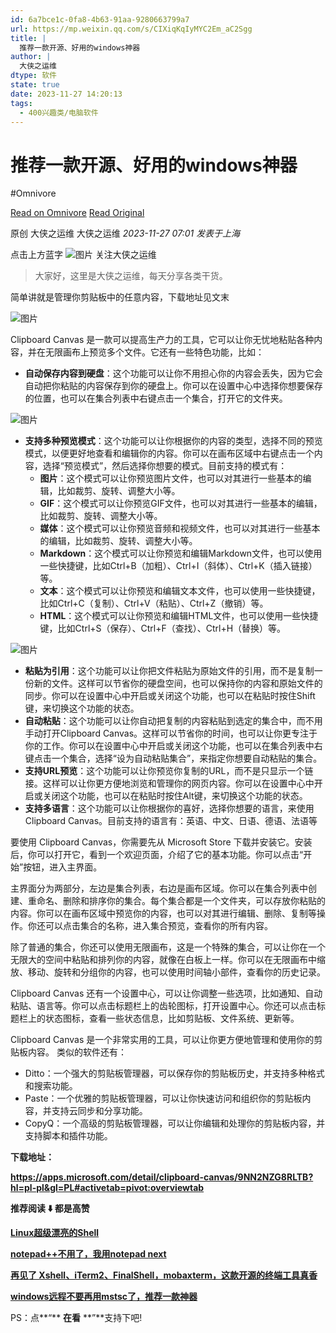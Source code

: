 ```yaml
---
id: 6a7bce1c-0fa8-4b63-91aa-9280663799a7
url: https://mp.weixin.qq.com/s/CIXiqKqIyMYC2Em_aC2Sgg
title: |
  推荐一款开源、好用的windows神器
author: |
  大侠之运维
dtype: 软件
state: true
date: 2023-11-27 14:20:13
tags:
  - 400兴趣类/电脑软件
---
```



# 推荐一款开源、好用的windows神器
#Omnivore

[Read on Omnivore](https://omnivore.app/me/https-mp-weixin-qq-com-s-ci-xiq-kq-iy-myc-2-em-a-c-2-sgg-18c0f6f6697)
[Read Original](https://mp.weixin.qq.com/s/CIXiqKqIyMYC2Em_aC2Sgg)

原创  大侠之运维  大侠之运维 _2023-11-27 07:01_ _发表于上海_ 

点击上方蓝字 ![图片](https://proxy-prod.omnivore-image-cache.app/0x0,suivYjWkpAtbfIgUr1A4GoSoUTTp0NfR1ZsvyThOnh5o/https://mmbiz.qpic.cn/mmbiz_png/ujHTnqg0Diagqxy6MBnJrrwxkeIor2CKubCOQffleMSb8JxUWnlicWICfUEwib4ia8tXicbbuK0z4R2yRzicL1PmKdHw/640?wx_fmt=png) 关注大侠之运维

> 大家好，这里是大侠之运维，每天分享各类干货。

简单讲就是管理你剪贴板中的任意内容，下载地址见文末  

![图片](https://proxy-prod.omnivore-image-cache.app/0x0,sQx0UZYHIMUpD71_9sS713inaxEpGB-rF7prVwU2n5c4/https://mmbiz.qpic.cn/sz_mmbiz_png/ujHTnqg0DiahcUX3UuSeb0r5qDcMicaXmHQAxQeU7LCHx6E6VmtXLYaibia58AcxqQXc44iaRwcUw6hCKyJ4iay0JEjQ/640?wx_fmt=png&from=appmsg)

Clipboard Canvas 是一款可以提高生产力的工具，它可以让你无忧地粘贴各种内容，并在无限画布上预览多个文件。它还有一些特色功能，比如：

* **自动保存内容到硬盘**：这个功能可以让你不用担心你的内容会丢失，因为它会自动把你粘贴的内容保存到你的硬盘上。你可以在设置中心中选择你想要保存的位置，也可以在集合列表中右键点击一个集合，打开它的文件夹。

![图片](https://proxy-prod.omnivore-image-cache.app/0x0,suURrE95Am4M-rGrjfMsLqd_Sj1XVLAL6bCmRwnJaZ60/https://mmbiz.qpic.cn/sz_mmbiz_png/ujHTnqg0DiahcUX3UuSeb0r5qDcMicaXmHN2ub6egSWhqBhl9Hl1hkYbc2bk9CIic0qwGo9ia6BOrNEbgQfreFzSRQ/640?wx_fmt=png&from=appmsg)

* **支持多种预览模式**：这个功能可以让你根据你的内容的类型，选择不同的预览模式，以便更好地查看和编辑你的内容。你可以在画布区域中右键点击一个内容，选择“预览模式”，然后选择你想要的模式。目前支持的模式有：
   * **图片**：这个模式可以让你预览图片文件，也可以对其进行一些基本的编辑，比如裁剪、旋转、调整大小等。
   * **GIF**：这个模式可以让你预览GIF文件，也可以对其进行一些基本的编辑，比如裁剪、旋转、调整大小等。
   * **媒体**：这个模式可以让你预览音频和视频文件，也可以对其进行一些基本的编辑，比如裁剪、旋转、调整大小等。
   * **Markdown**：这个模式可以让你预览和编辑Markdown文件，也可以使用一些快捷键，比如Ctrl+B（加粗）、Ctrl+I（斜体）、Ctrl+K（插入链接）等。
   * **文本**：这个模式可以让你预览和编辑文本文件，也可以使用一些快捷键，比如Ctrl+C（复制）、Ctrl+V（粘贴）、Ctrl+Z（撤销）等。
   * **HTML**：这个模式可以让你预览和编辑HTML文件，也可以使用一些快捷键，比如Ctrl+S（保存）、Ctrl+F（查找）、Ctrl+H（替换）等。

![图片](https://proxy-prod.omnivore-image-cache.app/0x0,sm93b42y7KwxJ_BTVZtx4E5xWT0o0PtEysJ1KDinWd0g/https://mmbiz.qpic.cn/sz_mmbiz_png/ujHTnqg0DiahcUX3UuSeb0r5qDcMicaXmHsSVTCg3G8TJsJWXhKRdKyqKicB2YROSZTsltU5BVhQ7260mncgkqjxQ/640?wx_fmt=png&from=appmsg)

* **粘贴为引用**：这个功能可以让你把文件粘贴为原始文件的引用，而不是复制一份新的文件。这样可以节省你的硬盘空间，也可以保持你的内容和原始文件的同步。你可以在设置中心中开启或关闭这个功能，也可以在粘贴时按住Shift键，来切换这个功能的状态。
* **自动粘贴**：这个功能可以让你自动把复制的内容粘贴到选定的集合中，而不用手动打开Clipboard Canvas。这样可以节省你的时间，也可以让你更专注于你的工作。你可以在设置中心中开启或关闭这个功能，也可以在集合列表中右键点击一个集合，选择“设为自动粘贴集合”，来指定你想要自动粘贴的集合。
* **支持URL预览**：这个功能可以让你预览你复制的URL，而不是只显示一个链接。这样可以让你更方便地浏览和管理你的网页内容。你可以在设置中心中开启或关闭这个功能，也可以在粘贴时按住Alt键，来切换这个功能的状态。
* **支持多语言**：这个功能可以让你根据你的喜好，选择你想要的语言，来使用Clipboard Canvas。目前支持的语言有：英语、中文、日语、德语、法语等

要使用 Clipboard Canvas，你需要先从 Microsoft Store 下载并安装它。安装后，你可以打开它，看到一个欢迎页面，介绍了它的基本功能。你可以点击“开始”按钮，进入主界面。

主界面分为两部分，左边是集合列表，右边是画布区域。你可以在集合列表中创建、重命名、删除和排序你的集合。每个集合都是一个文件夹，可以存放你粘贴的内容。你可以在画布区域中预览你的内容，也可以对其进行编辑、删除、复制等操作。你还可以点击集合的名称，进入集合预览，查看你的所有内容。

除了普通的集合，你还可以使用无限画布，这是一个特殊的集合，可以让你在一个无限大的空间中粘贴和排列你的内容，就像在白板上一样。你可以在无限画布中缩放、移动、旋转和分组你的内容，也可以使用时间轴小部件，查看你的历史记录。

Clipboard Canvas 还有一个设置中心，可以让你调整一些选项，比如通知、自动粘贴、语言等。你可以点击标题栏上的齿轮图标，打开设置中心。你还可以点击标题栏上的状态图标，查看一些状态信息，比如剪贴板、文件系统、更新等。

Clipboard Canvas 是一个非常实用的工具，可以让你更方便地管理和使用你的剪贴板内容。 类似的软件还有：

* Ditto：一个强大的剪贴板管理器，可以保存你的剪贴板历史，并支持多种格式和搜索功能。
* Paste：一个优雅的剪贴板管理器，可以让你快速访问和组织你的剪贴板内容，并支持云同步和分享功能。
* CopyQ：一个高级的剪贴板管理器，可以让你编辑和处理你的剪贴板内容，并支持脚本和插件功能。

**下载地址：**

**https://apps.microsoft.com/detail/clipboard-canvas/9NN2NZG8RLTB?hl=pl-pl&gl=PL#activetab=pivot:overviewtab**

**推荐阅读 ⬇️ 都是高赞** 

**[Linux超级漂亮的Shell](http://mp.weixin.qq.com/s?%5F%5Fbiz=MzU4MjY3Mzc3OQ==&mid=2247485614&idx=1&sn=93411899429a548ecd9f378f00722db7&chksm=fdb5fcb2cac275a4318bd730f017b59c3afedf2964ebae026b2a8d4ffed81cf6bbf4292bbfbf&scene=21#wechat%5Fredirect)** 

**[notepad++不用了，我用notepad next](http://mp.weixin.qq.com/s?%5F%5Fbiz=MzU4MjY3Mzc3OQ==&mid=2247485647&idx=1&sn=9f1fffd1f406fbfebd3be499114c8943&chksm=fdb5fcd3cac275c5fc560d752a16d09d68cb9c479a7dd863e366ab180c3f3c5ca224e2a8fbd8&scene=21#wechat%5Fredirect)**

[**再见了 Xshell、iTerm2、FinalShell，mobaxterm，这款开源的终端工具真香**](http://mp.weixin.qq.com/s?%5F%5Fbiz=MzU4MjY3Mzc3OQ==&mid=2247485708&idx=1&sn=ccbf3d0ce863cf65d0a1d309bf8370d5&chksm=fdb5fd10cac274068327f2a841aed675bdc0131dcc02a5e1d2acf2f3e7e922618375098d3674&scene=21#wechat%5Fredirect)

[**windows远程不要再用mstsc了，推荐一款神器**](http://mp.weixin.qq.com/s?%5F%5Fbiz=MzU4MjY3Mzc3OQ==&mid=2247486699&idx=1&sn=e437eaead5d6db10fd1dfad5da5189a1&chksm=fdb5f8f7cac271e111819744fb554a759e5fdd404b32878b161b41f524fe88344e3f170c3434&scene=21#wechat%5Fredirect)

PS：点**“** **在看** **”**支持下吧!




